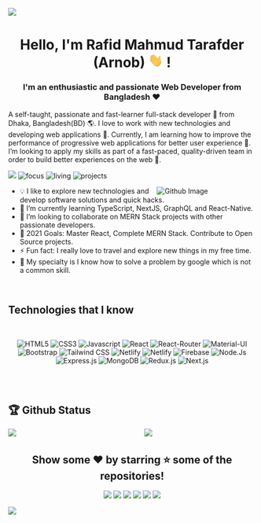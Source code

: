 ![](https://raw.githubusercontent.com/halfrost/halfrost/master/icons/header_.png)

<h1 align="center"> Hello, I'm Rafid Mahmud Tarafder (Arnob) <img src="https://raw.githubusercontent.com/ABSphreak/ABSphreak/master/gifs/Hi.gif" width="30px"> ! </h1>

<h3 align="center">I'm an enthusiastic and passionate Web Developer from Bangladesh ❤</h3>  

A self-taught, passionate and fast-learner full-stack developer 🎯 from Dhaka, Bangladesh(BD) 🌎. I love to work with new technologies and developing web applications 🔭. Currently, I am learning how to improve the performance of progressive web applications for better user experience 🌱. I’m looking to apply my skills as part of a fast-paced, quality-driven team in order to build better experiences on the web 🚀. 

![](https://visitor-badge.glitch.me/badge?page_id=PriontoAbdullah.PriontoAbdullah)
![focus](https://img.shields.io/badge/focus-FullStack-critical)
![living](https://img.shields.io/badge/living-Dhaka-ff69b4)
![projects](https://img.shields.io/badge/projects-33-important)

<img width="40%" align="right" alt="Github Image" src="https://media.giphy.com/media/V21UwO1oh2nswmq08I/giphy.gif" />

- 💡 I like to explore new technologies and develop software solutions and quick hacks.
- 🌱 I’m currently learning TypeScript, NextJS, GraphQL and React-Native.
- 👯 I’m looking to collaborate on MERN Stack projects with other passionate developers.
- 🥅 2021 Goals: Master React, Complete MERN Stack. Contribute to Open Source projects.
- ⚡ Fun fact: I really love to travel and explore new things in my free time.
- 📝 My specialty is I know how to solve a problem by google which is not a common skill. 

<br />


## Technologies that I know
<br>
<p align="center">
<img alt="HTML5" src="https://img.shields.io/badge/HTML5-E34F26?style=for-the-badge&logo=html5&logoColor=white" height="25"/> 
<img alt="CSS3" src="https://img.shields.io/badge/CSS3-1572B6?style=for-the-badge&logo=css3&logoColor=white" height="25"/> 
<img alt="Javascript" src="https://img.shields.io/badge/javascript-F7DF1E.svg?&style=for-the-badge&logo=javascript&logoColor=white" height="25"/> 
<img alt="React" src="https://img.shields.io/badge/React-20232A?style=for-the-badge&logo=react&logoColor=61DAFB" height="25"/> 
<img alt="React-Router" src="https://img.shields.io/badge/React_Router-CA4245?style=for-the-badge&logo=react-router&logoColor=white" height="25"/> 
<img alt="Material-UI" src="https://img.shields.io/badge/Material--UI-0081CB?style=for-the-badge&logo=material-ui&logoColor=white" height="25"/> 
<img alt="Bootstrap" src="https://img.shields.io/badge/Bootstrap-563D7C?style=for-the-badge&logo=bootstrap&logoColor=white" height="25"/> 
<img alt="Tailwind CSS" src="https://img.shields.io/badge/Tailwind_CSS-38B2AC?style=for-the-badge&logo=tailwind-css&logoColor=white" height="25"/> 
<img alt="Netlify" src="https://img.shields.io/badge/Netlify-00C7B7?style=for-the-badge&logo=netlify&logoColor=white" height="25"/> 
<img alt="Netlify" src="https://img.shields.io/badge/Heroku-430098?style=for-the-badge&logo=heroku&logoColor=white" height="25"/> 
<img alt="Firebase" src="https://img.shields.io/badge/firebase-FFCA28.svg?&style=for-the-badge&logo=firebase&logoColor=white" height="25"/> 
<img alt="Node.Js" src="https://img.shields.io/badge/Node.js-43853D?style=for-the-badge&logo=node.js&logoColor=white" height="25"/>
<img alt="Express.js" src="https://img.shields.io/badge/express.js-%23404d59.svg?style=for-the-badge&logo=express&logoColor=%2361DAFB"/>
<img alt="MongoDB" src="https://img.shields.io/badge/MongoDB-4EA94B?style=for-the-badge&logo=mongodb&logoColor=white" height="25"/>
<img alt="Redux.js" src="https://img.shields.io/badge/Redux-593D88?style=for-the-badge&logo=redux&logoColor=white" />
<img alt="Next.js" src="https://img.shields.io/badge/next.js-000000?style=for-the-badge&logo=nextdotjs&logoColor=white" />
</p><br/>

  
<br /> 

## 🏆 Github Status

<img  src="https://github-readme-stats.vercel.app/api?username=PriontoAbdullah&show_icons=true&hide_border=true&theme=radical" width="45%" align="right" >
<img  src="https://github-readme-streak-stats.herokuapp.com/?user=PriontoAbdullah&theme=radical" width="45%" >

<br /> 

<div align="center">

## Show some ❤️ by starring ⭐ some of the repositories!

[<img src="https://img.shields.io/badge/Portfolio-%23000000.svg?&style=for-the-badge&logo=react&logoColor=61DAFB">](https://arnobtarafder.web.app/)
[<img src="https://img.shields.io/badge/Gmail-D14836?style=for-the-badge&logo=gmail&logoColor=white">](https://mail.google.com/mail/?view=cm&fs=1&to=rmtarnob@gmail.com)
[<img src="https://img.shields.io/badge/linkedin-%230077B5.svg?&style=for-the-badge&logo=linkedin&logoColor=white">](https://www.linkedin.com/in/rafid-mahmud-tarafder-0386b122a/)
[<img src="https://img.shields.io/badge/Medium-12100E?style=for-the-badge&logo=medium&logoColor=white">](https://arnobtarafder.medium.com/)
[<img src="https://img.shields.io/badge/facebook-%231877F2.svg?&style=for-the-badge&logo=facebook&logoColor=white">](https://www.facebook.com/arnob.tarafder.2058/)
[<img src="https://img.shields.io/badge/instagram-%23E4405F.svg?&style=for-the-badge&logo=instagram&logoColor=white">](https://www.instagram.com/arnob_tarafder/)

</div>

![](https://i.imgur.com/IuzIC2j.png)

